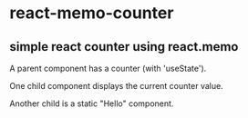 # react-memo-counter
## simple react counter using react.memo

A parent component has a counter (with 'useState').

One child component displays the current counter value.

Another child is a static "Hello" component. 



